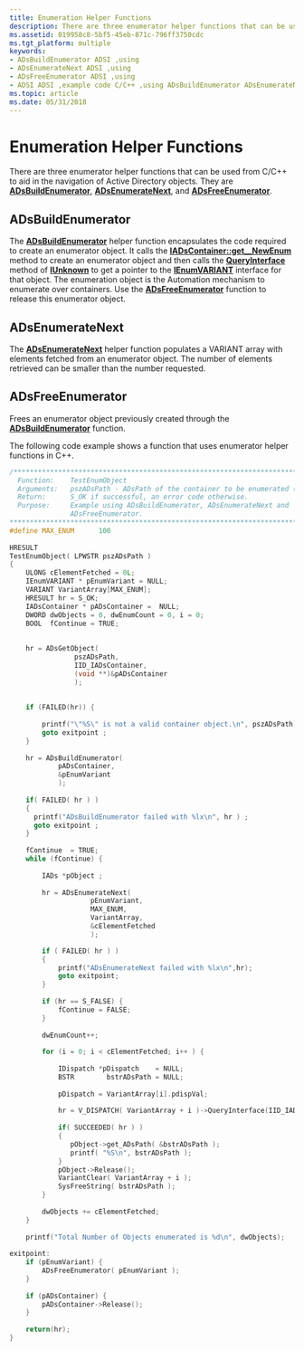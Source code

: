```yaml
---
title: Enumeration Helper Functions
description: There are three enumerator helper functions that can be used from C/C++ to aid in the navigation of Active Directory objects. They are ADsBuildEnumerator, ADsEnumerateNext, and ADsFreeEnumerator.
ms.assetid: 019958c8-5bf5-45eb-871c-796ff3750cdc
ms.tgt_platform: multiple
keywords:
- ADsBuildEnumerator ADSI ,using
- ADsEnumerateNext ADSI ,using
- ADsFreeEnumerator ADSI ,using
- ADSI ADSI ,example code C/C++ ,using ADsBuildEnumerator ADsEnumerateNext and ADsFreeEnumerator
ms.topic: article
ms.date: 05/31/2018
---
```


# Enumeration Helper Functions

There are three enumerator helper functions that can be used from C/C++ to aid in the navigation of Active Directory objects. They are [**ADsBuildEnumerator**](/windows/desktop/api/Adshlp/nf-adshlp-adsbuildenumerator), [**ADsEnumerateNext**](/windows/desktop/api/Adshlp/nf-adshlp-adsenumeratenext), and [**ADsFreeEnumerator**](/windows/desktop/api/Adshlp/nf-adshlp-adsfreeenumerator).

## ADsBuildEnumerator

The [**ADsBuildEnumerator**](/windows/desktop/api/Adshlp/nf-adshlp-adsbuildenumerator) helper function encapsulates the code required to create an enumerator object. It calls the [**IADsContainer::get\_\_NewEnum**](/windows/desktop/api/Iads/nf-iads-iadscontainer-get__newenum) method to create an enumerator object and then calls the [**QueryInterface**](/windows/win32/api/unknwn/nf-unknwn-iunknown-queryinterface(q)) method of [**IUnknown**](/windows/win32/api/unknwn/nn-unknwn-iunknown) to get a pointer to the [**IEnumVARIANT**](/windows/win32/api/oaidl/nn-oaidl-ienumvariant) interface for that object. The enumeration object is the Automation mechanism to enumerate over containers. Use the [**ADsFreeEnumerator**](/windows/desktop/api/Adshlp/nf-adshlp-adsfreeenumerator) function to release this enumerator object.

## ADsEnumerateNext

The [**ADsEnumerateNext**](/windows/desktop/api/Adshlp/nf-adshlp-adsenumeratenext) helper function populates a VARIANT array with elements fetched from an enumerator object. The number of elements retrieved can be smaller than the number requested.

## ADsFreeEnumerator

Frees an enumerator object previously created through the [**ADsBuildEnumerator**](/windows/desktop/api/Adshlp/nf-adshlp-adsbuildenumerator) function.

The following code example shows a function that uses enumerator helper functions in C++.


```C++
/*****************************************************************************
  Function:    TestEnumObject
  Arguments:   pszADsPath - ADsPath of the container to be enumerated (WCHAR*).
  Return:      S_OK if successful, an error code otherwise.
  Purpose:     Example using ADsBuildEnumerator, ADsEnumerateNext and
               ADsFreeEnumerator.
******************************************************************************/
#define MAX_ENUM      100  
 
HRESULT
TestEnumObject( LPWSTR pszADsPath )
{
    ULONG cElementFetched = 0L;
    IEnumVARIANT * pEnumVariant = NULL;
    VARIANT VariantArray[MAX_ENUM];
    HRESULT hr = S_OK;
    IADsContainer * pADsContainer =  NULL;
    DWORD dwObjects = 0, dwEnumCount = 0, i = 0;
    BOOL  fContinue = TRUE;
 
 
    hr = ADsGetObject(
                pszADsPath,
                IID_IADsContainer,
                (void **)&pADsContainer
                );
 
 
    if (FAILED(hr)) {
 
        printf("\"%S\" is not a valid container object.\n", pszADsPath) ;
        goto exitpoint ;
    }
 
    hr = ADsBuildEnumerator(
            pADsContainer,
            &pEnumVariant
            );
 
    if( FAILED( hr ) )
    {
      printf("ADsBuildEnumerator failed with %lx\n", hr ) ;
      goto exitpoint ;
    }
 
    fContinue  = TRUE;
    while (fContinue) {
 
        IADs *pObject ;
 
        hr = ADsEnumerateNext(
                    pEnumVariant,
                    MAX_ENUM,
                    VariantArray,
                    &cElementFetched
                    );

        if ( FAILED( hr ) )
        {
            printf("ADsEnumerateNext failed with %lx\n",hr);
            goto exitpoint;
        }
 
        if (hr == S_FALSE) {
            fContinue = FALSE;
        }
 
        dwEnumCount++;
 
        for (i = 0; i < cElementFetched; i++ ) {
 
            IDispatch *pDispatch    = NULL;
            BSTR        bstrADsPath = NULL;
 
            pDispatch = VariantArray[i].pdispVal;
 
            hr = V_DISPATCH( VariantArray + i )->QueryInterface(IID_IADs, (void **) &pObject) ;
 
            if( SUCCEEDED( hr ) )
            {
               pObject->get_ADsPath( &bstrADsPath );
               printf( "%S\n", bstrADsPath );
            }
            pObject->Release();
            VariantClear( VariantArray + i );
            SysFreeString( bstrADsPath );
        }
 
        dwObjects += cElementFetched;
    }
 
    printf("Total Number of Objects enumerated is %d\n", dwObjects);
 
exitpoint:
    if (pEnumVariant) {
        ADsFreeEnumerator( pEnumVariant );
    }
 
    if (pADsContainer) {
        pADsContainer->Release();
    }
 
    return(hr);
}
```



 

 